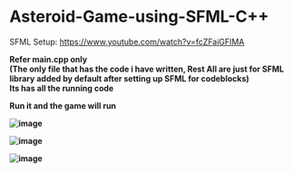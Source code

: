 # Asteroid-Game-using-SFML-C++

SFML Setup: https://www.youtube.com/watch?v=fcZFaiGFIMA

<b>Refer main.cpp only<b> <br>
(The only file that has the code i have written, Rest All are just for SFML library added by default after setting up SFML for codeblocks)<br>
Its has all the running code

Run it and the game will run 

![image](https://user-images.githubusercontent.com/42890838/100061776-9234da80-2e54-11eb-9124-96ef4faa217b.png)

![image](https://user-images.githubusercontent.com/42890838/100061786-95c86180-2e54-11eb-965e-b87e2a553c74.png)

![image](https://user-images.githubusercontent.com/42890838/100061803-9bbe4280-2e54-11eb-8372-22586707462f.png)
